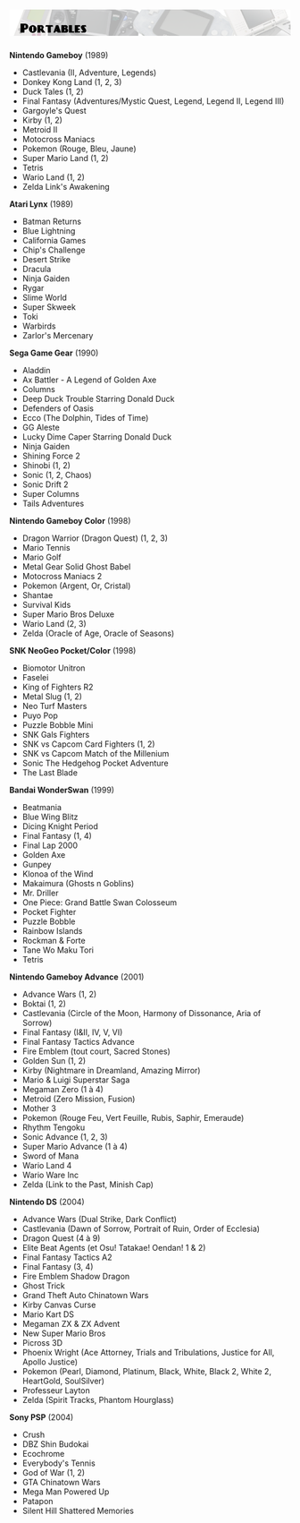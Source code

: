 # ![Les meilleurs jeux portables](images/handhelds.png)

**Nintendo Gameboy** (1989)

- Castlevania (II, Adventure, Legends)
- Donkey Kong Land (1, 2, 3)
- Duck Tales (1, 2)
- Final Fantasy (Adventures/Mystic Quest, Legend, Legend II, Legend III)
- Gargoyle's Quest
- Kirby (1, 2)
- Metroid II
- Motocross Maniacs
- Pokemon (Rouge, Bleu, Jaune)
- Super Mario Land (1, 2)
- Tetris
- Wario Land (1, 2)
- Zelda Link's Awakening

**Atari Lynx** (1989)

- Batman Returns
- Blue Lightning
- California Games
- Chip's Challenge
- Desert Strike
- Dracula
- Ninja Gaiden
- Rygar
- Slime World
- Super Skweek
- Toki
- Warbirds
- Zarlor's Mercenary

**Sega Game Gear** (1990)

- Aladdin
- Ax Battler - A Legend of Golden Axe
- Columns
- Deep Duck Trouble Starring Donald Duck
- Defenders of Oasis
- Ecco (The Dolphin, Tides of Time)
- GG Aleste
- Lucky Dime Caper Starring Donald Duck
- Ninja Gaiden
- Shining Force 2
- Shinobi (1, 2)
- Sonic (1, 2, Chaos)
- Sonic Drift 2
- Super Columns
- Tails Adventures

**Nintendo Gameboy Color** (1998)

- Dragon Warrior (Dragon Quest) (1, 2, 3)
- Mario Tennis
- Mario Golf
- Metal Gear Solid Ghost Babel
- Motocross Maniacs 2
- Pokemon (Argent, Or, Cristal)
- Shantae
- Survival Kids
- Super Mario Bros Deluxe
- Wario Land (2, 3)
- Zelda (Oracle of Age, Oracle of Seasons)

**SNK NeoGeo Pocket/Color** (1998)

- Biomotor Unitron
- Faselei
- King of Fighters R2
- Metal Slug (1, 2)
- Neo Turf Masters
- Puyo Pop
- Puzzle Bobble Mini
- SNK Gals Fighters
- SNK vs Capcom Card Fighters (1, 2)
- SNK vs Capcom Match of the Millenium
- Sonic The Hedgehog Pocket Adventure
- The Last Blade

**Bandai WonderSwan** (1999)

- Beatmania
- Blue Wing Blitz
- Dicing Knight Period
- Final Fantasy (1, 4)
- Final Lap 2000
- Golden Axe
- Gunpey
- Klonoa of the Wind
- Makaimura (Ghosts n Goblins)
- Mr. Driller
- One Piece: Grand Battle Swan Colosseum
- Pocket Fighter
- Puzzle Bobble
- Rainbow Islands
- Rockman & Forte
- Tane Wo Maku Tori
- Tetris

**Nintendo Gameboy Advance** (2001)

- Advance Wars (1, 2)
- Boktai (1, 2)
- Castlevania (Circle of the Moon, Harmony of Dissonance, Aria of Sorrow)
- Final Fantasy (I&II, IV, V, VI)
- Final Fantasy Tactics Advance
- Fire Emblem (tout court, Sacred Stones)
- Golden Sun (1, 2)
- Kirby (Nightmare in Dreamland, Amazing Mirror)
- Mario & Luigi Superstar Saga
- Megaman Zero (1 à 4)
- Metroid (Zero Mission, Fusion)
- Mother 3
- Pokemon (Rouge Feu, Vert Feuille, Rubis, Saphir, Emeraude)
- Rhythm Tengoku
- Sonic Advance (1, 2, 3)
- Super Mario Advance (1 à 4)
- Sword of Mana
- Wario Land 4
- Wario Ware Inc
- Zelda (Link to the Past, Minish Cap)

**Nintendo DS** (2004)

- Advance Wars (Dual Strike, Dark Conflict)
- Castlevania (Dawn of Sorrow, Portrait of Ruin, Order of Ecclesia)
- Dragon Quest (4 à 9)
- Elite Beat Agents (et Osu! Tatakae! Oendan! 1 & 2)
- Final Fantasy Tactics A2
- Final Fantasy (3, 4)
- Fire Emblem Shadow Dragon
- Ghost Trick
- Grand Theft Auto Chinatown Wars
- Kirby Canvas Curse
- Mario Kart DS
- Megaman ZX & ZX Advent
- New Super Mario Bros
- Picross 3D
- Phoenix Wright (Ace Attorney, Trials and Tribulations, Justice for All, Apollo Justice)
- Pokemon (Pearl, Diamond, Platinum, Black, White, Black 2, White 2, HeartGold, SoulSilver)
- Professeur Layton
- Zelda (Spirit Tracks, Phantom Hourglass)

**Sony PSP** (2004)

- Crush
- DBZ Shin Budokai
- Ecochrome
- Everybody's Tennis
- God of War (1, 2)
- GTA Chinatown Wars
- Mega Man Powered Up
- Patapon
- Silent Hill Shattered Memories
